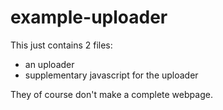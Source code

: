 example-uploader
================
This just contains 2 files: 
  - an uploader
  - supplementary javascript for the uploader

They of course don't make a complete webpage.
